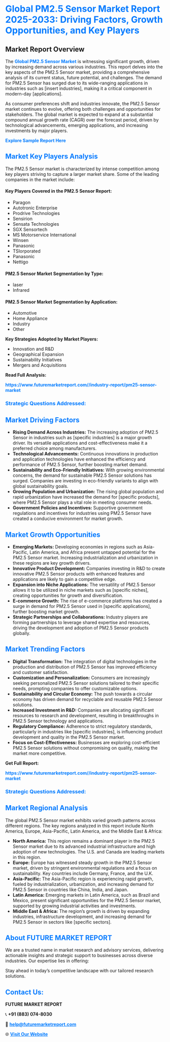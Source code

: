 <h1 style="color: #007BFF;">Global PM2.5 Sensor Market Report 2025-2033: Driving Factors, Growth Opportunities, and Key Players</h1>

<section id="overview">
<h2>Market Report Overview</h2>
<p>The <a href="https://www.futuremarketreport.com//industry-report/pm25-sensor-market" style="color: #007BFF; text-decoration: none;"><strong>Global PM2.5 Sensor Market</strong></a> is witnessing significant growth, driven by increasing demand across various industries. This report delves into the key aspects of the PM2.5 Sensor market, providing a comprehensive analysis of its current status, future potential, and challenges. The demand for PM2.5 Sensor has surged due to its wide-ranging applications in industries such as [insert industries], making it a critical component in modern-day [applications].</p>
<p>As consumer preferences shift and industries innovate, the PM2.5 Sensor market continues to evolve, offering both challenges and opportunities for stakeholders. The global market is expected to expand at a substantial compound annual growth rate (CAGR) over the forecast period, driven by technological advancements, emerging applications, and increasing investments by major players.</p>
</section>

<section id="overview">
<p><a href="https://www.futuremarketreport.com//request-sample/reportId=46235" style="color: #007BFF; text-decoration: none;"><strong>Explore Sample Report Here</strong></a></p>
</section>

<section id="key-players">
<h2 style="color: #007BFF;">Market Key Players Analysis</h2>
<p>The PM2.5 Sensor market is characterized by intense competition among key players striving to capture a larger market share. Some of the leading companies in the market include:</p>
<h4>Key Players Covered in the PM2.5 Sensor Report:</h4>
<ul><li>Paragon</li><li>Autotronic Enterprise</li><li>Prodrive Technologies</li><li>Sensirion</li><li>Sensata Technologies</li><li>SGX Sensortech</li><li>MS Motorservice International</li><li>Winsen</li><li>Panasonic</li><li>TSIorporated</li><li>Panasonic</li><li>Nettigo</li></ul>
<h4>PM2.5 Sensor Market Segmentation by Type:</h4>
<ul><li>laser</li><li>Infrared</li></ul>

<h4>PM2.5 Sensor Market Segmentation by Application:</h4>
<ul><li>Automotive</li><li>Home Appliance</li><li>Industry</li><li>Other</li></ul>
<p><strong>Key Strategies Adopted by Market Players:</strong></p>
<ul>
<li>Innovation and R&D</li>
<li>Geographical Expansion</li>
<li>Sustainability Initiatives</li>
<li>Mergers and Acquisitions</li>
</ul>
</section>

<section>
<p><strong>Read Full Analysis: </strong></p><a href="https://www.futuremarketreport.com//industry-report/pm25-sensor-market" style="color: #007BFF; text-decoration: none;"><strong>https://www.futuremarketreport.com//industry-report/pm25-sensor-market</strong></a>
<h3 style="color: #007BFF;">Strategic Questions Addressed:</h3>
</section>

<section id="driving-factors">
<h2 style="color: #007BFF;">Market Driving Factors</h2>
<ul>
<li><strong>Rising Demand Across Industries:</strong> The increasing adoption of PM2.5 Sensor in industries such as [specific industries] is a major growth driver. Its versatile applications and cost-effectiveness make it a preferred choice among manufacturers.</li>
<li><strong>Technological Advancements:</strong> Continuous innovations in production and application technologies have enhanced the efficiency and performance of PM2.5 Sensor, further boosting market demand.</li>
<li><strong>Sustainability and Eco-Friendly Initiatives:</strong> With growing environmental concerns, the demand for sustainable PM2.5 Sensor solutions has surged. Companies are investing in eco-friendly variants to align with global sustainability goals.</li>
<li><strong>Growing Population and Urbanization:</strong> The rising global population and rapid urbanization have increased the demand for [specific products], where PM2.5 Sensor plays a vital role in meeting consumer needs.</li>
<li><strong>Government Policies and Incentives:</strong> Supportive government regulations and incentives for industries using PM2.5 Sensor have created a conducive environment for market growth.</li>
</ul>
</section>

<section id="growth-opportunities">
<h2 style="color: #007BFF;">Market Growth Opportunities</h2>
<ul>
<li><strong>Emerging Markets:</strong> Developing economies in regions such as Asia-Pacific, Latin America, and Africa present untapped potential for the PM2.5 Sensor market. Increasing industrialization and urbanization in these regions are key growth drivers.</li>
<li><strong>Innovative Product Development:</strong> Companies investing in R&D to create innovative PM2.5 Sensor products with enhanced features and applications are likely to gain a competitive edge.</li>
<li><strong>Expansion into Niche Applications:</strong> The versatility of PM2.5 Sensor allows it to be utilized in niche markets such as [specific niches], creating opportunities for growth and diversification.</li>
<li><strong>E-commerce Growth:</strong> The rise of e-commerce platforms has created a surge in demand for PM2.5 Sensor used in [specific applications], further boosting market growth.</li>
<li><strong>Strategic Partnerships and Collaborations:</strong> Industry players are forming partnerships to leverage shared expertise and resources, driving the development and adoption of PM2.5 Sensor products globally.</li>
</ul>
</section>

<section id="trending-factors">
<h2 style="color: #007BFF;">Market Trending Factors</h2>
<ul>
<li><strong>Digital Transformation:</strong> The integration of digital technologies in the production and distribution of PM2.5 Sensor has improved efficiency and customer satisfaction.</li>
<li><strong>Customization and Personalization:</strong> Consumers are increasingly seeking personalized PM2.5 Sensor solutions tailored to their specific needs, prompting companies to offer customizable options.</li>
<li><strong>Sustainability and Circular Economy:</strong> The push towards a circular economy has driven demand for recyclable and reusable PM2.5 Sensor solutions.</li>
<li><strong>Increased Investment in R&D:</strong> Companies are allocating significant resources to research and development, resulting in breakthroughs in PM2.5 Sensor technology and applications.</li>
<li><strong>Regulatory Compliance:</strong> Adherence to strict regulatory standards, particularly in industries like [specific industries], is influencing product development and quality in the PM2.5 Sensor market.</li>
<li><strong>Focus on Cost-Effectiveness:</strong> Businesses are exploring cost-efficient PM2.5 Sensor solutions without compromising on quality, making the market more competitive.</li>
</ul>
</section>

<section>
<p><strong>Get Full Report: </strong></p><a href="https://www.futuremarketreport.com//industry-report/pm25-sensor-market" style="color: #007BFF; text-decoration: none;"><strong>https://www.futuremarketreport.com//industry-report/pm25-sensor-market</strong></a>
<h3 style="color: #007BFF;">Strategic Questions Addressed:</h3>
</section>


<section id="regional-analysis">
<h2 style="color: #007BFF;">Market Regional Analysis</h2>
<p>The global PM2.5 Sensor market exhibits varied growth patterns across different regions. The key regions analyzed in this report include North America, Europe, Asia-Pacific, Latin America, and the Middle East & Africa:</p>
<ul>
<li><strong>North America:</strong> This region remains a dominant player in the PM2.5 Sensor market due to its advanced industrial infrastructure and high adoption of new technologies. The U.S. and Canada are leading markets in this region.</li>
<li><strong>Europe:</strong> Europe has witnessed steady growth in the PM2.5 Sensor market, driven by stringent environmental regulations and a focus on sustainability. Key countries include Germany, France, and the U.K.</li>
<li><strong>Asia-Pacific:</strong> The Asia-Pacific region is experiencing rapid growth, fueled by industrialization, urbanization, and increasing demand for PM2.5 Sensor in countries like China, India, and Japan.</li>
<li><strong>Latin America:</strong> Emerging markets in Latin America, such as Brazil and Mexico, present significant opportunities for the PM2.5 Sensor market, supported by growing industrial activities and investments.</li>
<li><strong>Middle East & Africa:</strong> The region’s growth is driven by expanding industries, infrastructure development, and increasing demand for PM2.5 Sensor in sectors like [specific sectors].</li>
</ul>
</section>

<footer>
<h2 style="color: #007BFF;">About FUTURE MARKET REPORT</h2>
<p>We are a trusted name in market research and advisory services, delivering actionable insights and strategic support to businesses across diverse industries. Our expertise lies in offering:</p>

<p>Stay ahead in today’s competitive landscape with our tailored research solutions.</p>

<h2 style="color: #007BFF;">Contact Us:</h2>
<p><strong>FUTURE MARKET REPORT</strong></p>
<p>📞 <strong>+91 (883) 074-8030</strong></p>
<p>📧 <strong><a href="mailto:help@futuremarketreport.com" style="color: #007BFF;">help@futuremarketreport.com</a></strong></p>
<p>🌐 <strong><a href="https://www.futuremarketreport.com/" style="color: #007BFF;">Visit Our Website</a></strong></p>
</footer>